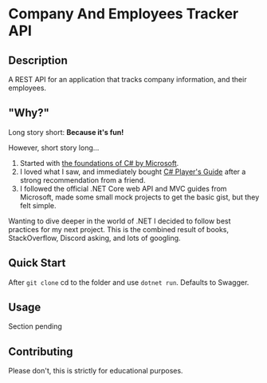 # Company And Employees Tracker API

## Description
A REST API for an application that tracks company information, and their employees.

## "Why?"
Long story short: **Because it's fun!**

However, short story long...
1. Started with [the foundations of C# by Microsoft](https://www.freecodecamp.org/learn/foundational-c-sharp-with-microsoft/). 
2. I loved what I saw, and immediately bought [C# Player's Guide](https://csharpplayersguide.com/) after a strong recommendation from a friend.
3. I followed the official .NET Core web API and MVC guides from Microsoft, made some small mock projects to get the basic gist, but they felt simple.

Wanting to dive deeper in the world of .NET I decided to follow best practices for my next project.
This is the combined result of books, StackOverflow, Discord asking, and lots of googling. 



## Quick Start
After `git clone` cd to the folder and use `dotnet run`.
Defaults to Swagger.

## Usage
Section pending

## Contributing
Please don't, this is strictly for educational purposes.

